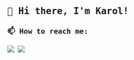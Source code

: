<samp>

## 🌸 Hi there, I'm Karol!

### 📫 How to reach me: 

[<img src="https://img.shields.io/badge/LinkedIn-0077B5?style=for-the-badge&logo=linkedin&logoColor=white">](https://www.linkedin.com/in/karolinedealencar/)
[<img src="https://img.shields.io/badge/dev.to-0A0A0A?style=for-the-badge&logo=devdotto&logoColor=white">](https://dev.to/karolinedealencar)

  
</samp>
